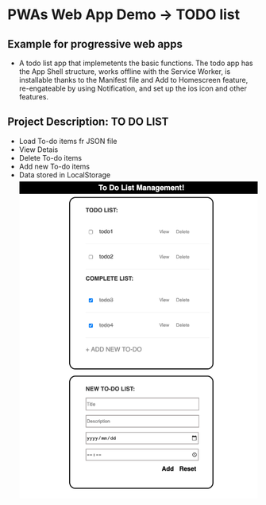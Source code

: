 # PWAs Web App Demo -> TODO list

## Example for progressive web apps

* A todo list app that implemetents the basic functions. The todo app has the App Shell structure, works offline with the Service Worker, is installable thanks to the Manifest file and Add to Homescreen feature, re-engateable by using Notification, and set up the ios icon and other features.

## Project Description: TO DO LIST

* Load To-do items fr JSON file
* View Detais
* Delete To-do items
* Add new To-do items
* Data stored in LocalStorage
![To-do list Screenshot](./resources/todo.png?raw=true "To-do List")